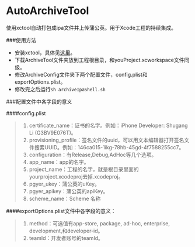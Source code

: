 # AutoArchiveTool
使用xctool自动打包成ipa文件并上传蒲公英。用于Xcode工程的持续集成。

###使用方法
 * 安装xctool，具体见[这里](http://lengmolehongyan.github.io/blog/2016/01/14/facebook-xctool-de-shi-yong/)。
 * 下载ArchiveTool文件夹放到工程根目录，和youProject.xcworkspace文件同级。  
 * 修改ArchiveConfig文件夹下两个配置文件，config.plist和exportOptions.plist。  
 * 修改完之后运行`sh archiveIpaShell.sh`
 
###配置文件中各字段的意义
 
####config.plist  
 >
 > 1. certificate_name：证书的名字。例如：iPhone Developer: Shugang Li (G3BV9E076T)。  
 > 2. provisioning_profile：签名文件的uuid，可以用文本编辑器打开签名文件搜索UUID。例如：146ca015-1ikg-78hb-45gd-4f7588255cc7。  
 > 3. configuration：有Release,Debug,AdHoc等几个选项。  
 > 4. app_name：app的名字。  
 > 5. project_name：工程的名字，就是根目录里面的yourproject.xcodeproj去掉.xcodeproj。  
 > 6. pgyer_ukey：蒲公英的uKey。  
 > 7. pgyer_apikey：蒲公英的apiKey。  
 > 8. scheme_name：Scheme 名称
 
####exportOptions.plist文件中各字段的意义：
 
 > 1. method：可选值有app-store, package, ad-hoc, enterprise, development,和developer-id。
 > 2. teamId：开发者账号的teamId。
